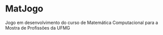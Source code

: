 # MatJogo
Jogo em desenvolvimento do curso de Matemática Computacional para a Mostra de Profissões da UFMG
